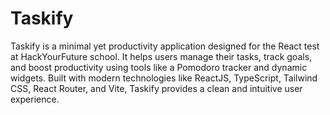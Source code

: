 # Taskify

Taskify is a minimal yet productivity application designed for the React test at HackYourFuture school. It helps users manage their tasks, track goals, and boost productivity using tools like a Pomodoro tracker and dynamic widgets. Built with modern technologies like ReactJS, TypeScript, Tailwind CSS, React Router, and Vite, Taskify provides a clean and intuitive user experience.
